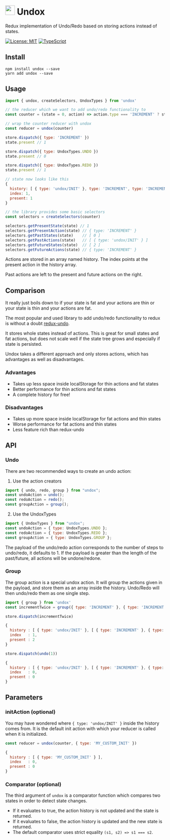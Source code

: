 # <img src='https://github.com/JannicBeck/undox/blob/master/logo/logo.png?raw=true' height='30'> Undox

Redux implementation of Undo/Redo based on storing actions instead of states.

[![License: MIT](https://img.shields.io/badge/License-MIT-blue.svg)](https://github.com/JannicBeck/undox/blob/master/LICENSE)
[![TypeScript](https://img.shields.io/badge/%3C%2F%3E-Typescript-blue.svg)](https://www.typescriptlang.org/)

## Install

```
npm install undox --save
yarn add undox --save
```

## Usage

```js
import { undox, createSelectors, UndoxTypes } from 'undox'

// the reducer which we want to add undo/redo functionality to
const counter = (state = 0, action) => action.type === 'INCREMENT' ? state + 1 : state

// wrap the counter reducer with undox
const reducer = undox(counter)

store.dispatch({ type: 'INCREMENT' })
state.present // 1

store.dispatch({ type: UndoxTypes.UNDO })
state.present // 0

store.dispatch({ type: UndoxTypes.REDO })
state.present // 1

// state now looks like this
{
  history: [ { type: 'undox/INIT' }, type: 'INCREMENT', type: 'INCREMENT' ],
  index: 1,
  present: 1
}

// the library provides some basic selectors
const selectors = createSelectors(counter)

selectors.getPresentState(state) // 1
selectors.getPresentAction(state) // { type: 'INCREMENT' }
selectors.getPastStates(state)    // [ 0 ]
selectors.getPastActions(state)   // [ { type: 'undox/INIT' } ]
selectors.getFutureStates(state)  // [ 2 ]
selectors.getFutureActions(state) // { type: 'INCREMENT' }
```

Actions are stored in an array named history. The index points at the present action in the history array.

Past actions are left to the present and future actions on the right.

## Comparison

It really just boils down to if your state is fat and your actions are thin or your state is thin and your actions are fat.

The most popular and used library to add undo/redo functionality to redux is without a doubt [redux-undo](https://github.com/omnidan/redux-undo).

It stores whole states instead of actions. This is great for small states and fat actions, but does not scale well if the state tree grows and especially if state is persisted.

Undox takes a different approach and only stores actions, which has advantages as well as disadvantages.

### Advantages

- Takes up less space inside localStorage for thin actions and fat states
- Better performance for thin actions and fat states
- A complete history for free!

### Disadvantages

- Takes up more space inside localStorage for fat actions and thin states
- Worse performance for fat actions and thin states
- Less feature rich than redux-undo

## API

### Undo

There are two recommended ways to create an undo action:

1. Use the action creators

```js
import { undo, redo, group } from "undox";
const undoAction = undo();
const redoAction = redo();
const groupAction = group();
```

2. Use the UndoxTypes

```js
import { UndoxTypes } from "undox";
const undoAction = { type: UndoxTypes.UNDO };
const redoAction = { type: UndoxTypes.REDO };
const groupAction = { type: UndoxTypes.GROUP };
```

The payload of the undo/redo action corresponds to the number of steps to undo/redo, it defaults to 1.
If the payload is greater than the length of the past/future, all actions will be undone/redone.

### Group

The group action is a special undox action. It will group the actions given in the payload, and store them as an array inside the history. Undo/Redo will then undo/redo them as one single step.

```js
import { group } from 'undox'
const incrementTwice = group({ type: 'INCREMENT' }, { type: 'INCREMENT' })

store.dispatch(incrementTwice)

{
  history : [ { type: 'undox/INIT' }, [ { type: 'INCREMENT' }, { type: 'INCREMENT' } ] ],
  index   : 1,
  present : 2
}

store.dispatch(undo(1))

{
  history : [ { type: 'undox/INIT' }, [ { type: 'INCREMENT' }, { type: 'INCREMENT' } ] ],
  index   : 0,
  present : 0
}
```

## Parameters

### initAction (optional)

You may have wondered where `{ type: 'undox/INIT' }` inside the history comes from.
It is the default init action with which your reducer is called when it is initialized.

```js
const reducer = undox(counter, { type: 'MY_CUSTOM_INIT' })

{
  history : [ { type: 'MY_CUSTOM_INIT' } ],
  index   : 0,
  present : 0
}
```

### Comparator (optional)

The third argument of `undox` is a comparator function which compares two states in order to detect state changes.

- If it evaluates to true, the action history is not updated and the state is returned.
- If it evaluates to false, the action history is updated and the new state is returned.
- The default comparator uses strict equality `(s1, s2) => s1 === s2`.
